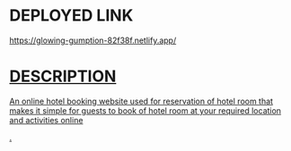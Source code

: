 <div><h1>DEPLOYED LINK</h1><a href="https://glowing-gumption-82f38f.netlify.app/">https://glowing-gumption-82f38f.netlify.app/</>
<h1>DESCRIPTION</h1><p>An online hotel booking website used for reservation of hotel room that makes it simple for guests to book of hotel room at your required location and activities online</p></div>.
